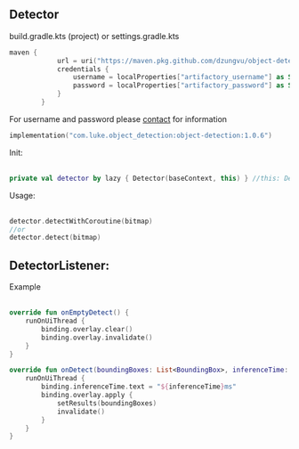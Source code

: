 
<h2>Detector</h2>

build.gradle.kts (project) or settings.gradle.kts

```gradle.kts
maven {
            url = uri("https://maven.pkg.github.com/dzungvu/object-detection-android")
            credentials {
                username = localProperties["artifactory_username"] as String
                password = localProperties["artifactory_password"] as String
            }
        }
```
For username and password please [contact](skype:live:thedung2709?chat) for information

```gradle.kts
implementation("com.luke.object_detection:object-detection:1.0.6")
```


Init:</br></br>

```kotlin
private val detector by lazy { Detector(baseContext, this) } //this: Detector.DetectorListener
```

Usage: </br> </br>
```kotlin
detector.detectWithCoroutine(bitmap)
//or
detector.detect(bitmap)
```

<h2>DetectorListener:</h2>
Example</br></br>

```kotlin
override fun onEmptyDetect() {
    runOnUiThread {
        binding.overlay.clear()
        binding.overlay.invalidate()
    }
}

override fun onDetect(boundingBoxes: List<BoundingBox>, inferenceTime: Long) {
    runOnUiThread {
        binding.inferenceTime.text = "${inferenceTime}ms"
        binding.overlay.apply {
            setResults(boundingBoxes)
            invalidate()
        }
    }
}
```
